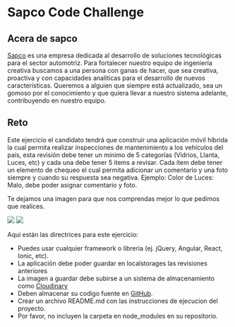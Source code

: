 # Sapco Code Challenge

## Acera de sapco

[Sapco](http://www.sapco.co/) es una empresa dedicada al desarrollo de soluciones tecnológicas para el sector automotriz. Para fortalecer nuestro equipo de ingeniería creativa buscamos a una persona con ganas de hacer, que sea creativa, proactiva y con capacidades analíticas para el desarrollo de nuevos características. Queremos a alguien que siempre está actualizado, sea un gomoso por el conocimiento y que quiera llevar a nuestro sistema adelante, contribuyendo en nuestro equipo.

## Reto

Este ejercicio el candidato tendrá que construir una aplicación móvil híbrida la cual permita realizar inspecciones de mantenimiento a los vehículos del país, esta revisión debe tener un mínimo de 5 categorías (Vidrios, Llanta, Luces,  etc) y cada una debe tener 5 items a revisar. Cada ítem debe tener un elemento de chequeo el cual permita adicionar un comentario y una foto siempre y cuando su respuesta sea negativa. Ejemplo: Color de Luces: Malo,  debe poder asignar comentario y foto.
 
Te dejamos una imagen para que nos comprendas mejor lo que pedimos que realices.

![](http://media.giphy.com/media/l3vQYM5FrUJhXRjLG/giphy.gif)
![](https://media.giphy.com/media/l3vQYM5FrUJhXRjLG/giphy.gif)

Aquí están las directrices para este ejercicio:

* Puedes usar cualquier framework o libreria (ej. jQuery, Angular, React, Ionic, etc).
* La aplicación debe poder guardar en localstorages las revisiones anteriores
* La imagen a guardar debe subirse a un  sistema de almacenamiento como [Cloudinary](http://cloudinary.com/)
* Deben almacenar su codigo fuente en [GitHub](https://github.com/).
* Crear un archivo README.md con las instrucciones de ejecucion del proyecto.
* Por favor, no incluyen la carpeta en node_modules en su repositorio.


